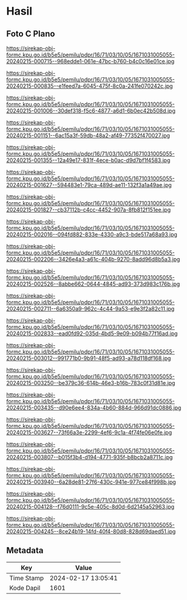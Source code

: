 # Hasil

## Foto C Plano

https://sirekap-obj-formc.kpu.go.id/b5e5/pemilu/pdpr/16/71/03/10/05/1671031005055-20240215-000715--968edde1-061e-47bc-b760-b4c0c16e01ce.jpg

https://sirekap-obj-formc.kpu.go.id/b5e5/pemilu/pdpr/16/71/03/10/05/1671031005055-20240215-000835--e1feed7a-6045-475f-8c0a-241fe070242c.jpg

https://sirekap-obj-formc.kpu.go.id/b5e5/pemilu/pdpr/16/71/03/10/05/1671031005055-20240215-001006--30def318-f5c6-4877-a6d1-6b0ec42b508d.jpg

https://sirekap-obj-formc.kpu.go.id/b5e5/pemilu/pdpr/16/71/03/10/05/1671031005055-20240215-001151--6ac15a3f-59db-48a2-af49-77352f470027.jpg

https://sirekap-obj-formc.kpu.go.id/b5e5/pemilu/pdpr/16/71/03/10/05/1671031005055-20240215-001355--12a49e17-831f-4ece-b0ac-d9d7bf1f4583.jpg

https://sirekap-obj-formc.kpu.go.id/b5e5/pemilu/pdpr/16/71/03/10/05/1671031005055-20240215-001627--594483e1-79ca-489d-ae11-132f3a1a49ae.jpg

https://sirekap-obj-formc.kpu.go.id/b5e5/pemilu/pdpr/16/71/03/10/05/1671031005055-20240215-001827--cb37112b-c4cc-4452-907a-8fb812f151ee.jpg

https://sirekap-obj-formc.kpu.go.id/b5e5/pemilu/pdpr/16/71/03/10/05/1671031005055-20240215-002016--094fd882-833e-4330-a9c3-bde517a68a93.jpg

https://sirekap-obj-formc.kpu.go.id/b5e5/pemilu/pdpr/16/71/03/10/05/1671031005055-20240215-002206--3426e4a3-a61c-404b-9270-8add96d8b5a3.jpg

https://sirekap-obj-formc.kpu.go.id/b5e5/pemilu/pdpr/16/71/03/10/05/1671031005055-20240215-002526--8abbe662-0644-4845-ad93-373d983c176b.jpg

https://sirekap-obj-formc.kpu.go.id/b5e5/pemilu/pdpr/16/71/03/10/05/1671031005055-20240215-002711--6a6350a9-962c-4c44-9a53-e9e3f2a82c11.jpg

https://sirekap-obj-formc.kpu.go.id/b5e5/pemilu/pdpr/16/71/03/10/05/1671031005055-20240215-002833--ead0fd92-035d-4bd5-9e09-b094b77f16ad.jpg

https://sirekap-obj-formc.kpu.go.id/b5e5/pemilu/pdpr/16/71/03/10/05/1671031005055-20240215-003012--991771b0-9b91-48f5-ad93-a78d118df168.jpg

https://sirekap-obj-formc.kpu.go.id/b5e5/pemilu/pdpr/16/71/03/10/05/1671031005055-20240215-003250--be379c36-614b-46e3-b16b-783c0f31d81e.jpg

https://sirekap-obj-formc.kpu.go.id/b5e5/pemilu/pdpr/16/71/03/10/05/1671031005055-20240215-003435--d90e6ee4-834a-4b60-884d-966d91dc0886.jpg

https://sirekap-obj-formc.kpu.go.id/b5e5/pemilu/pdpr/16/71/03/10/05/1671031005055-20240215-003627--73f66a3e-2299-4ef6-9c1a-4f74fe06e0fe.jpg

https://sirekap-obj-formc.kpu.go.id/b5e5/pemilu/pdpr/16/71/03/10/05/1671031005055-20240215-003807--b015f3b4-d194-4771-935f-b8bcb2a8711c.jpg

https://sirekap-obj-formc.kpu.go.id/b5e5/pemilu/pdpr/16/71/03/10/05/1671031005055-20240215-003940--6a28de81-27f6-430c-941e-977ce84f998b.jpg

https://sirekap-obj-formc.kpu.go.id/b5e5/pemilu/pdpr/16/71/03/10/05/1671031005055-20240215-004128--f76d0111-9c5e-405c-8d0d-6d2145a52963.jpg

https://sirekap-obj-formc.kpu.go.id/b5e5/pemilu/pdpr/16/71/03/10/05/1671031005055-20240215-004245--8ce24b19-14fd-40f4-80d8-828d69daed51.jpg


## Metadata

| Key        | Value               |
| ---------- | ------------------- |
| Time Stamp | 2024-02-17 13:05:41 |
| Kode Dapil | 1601                |



